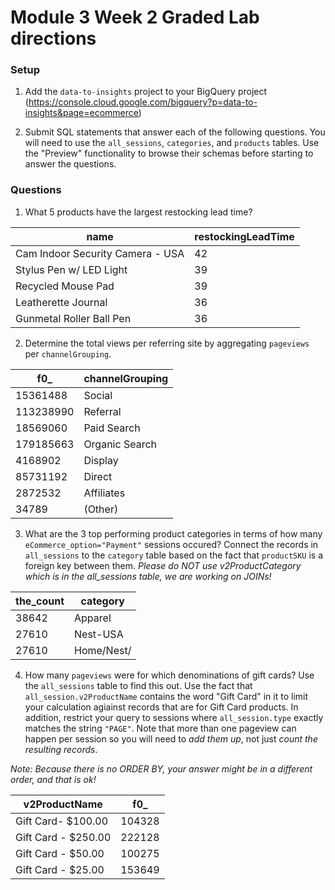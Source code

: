 # Module 3 Week 2 Graded Lab directions

### Setup

1. Add the `data-to-insights` project to your BigQuery project (https://console.cloud.google.com/bigquery?p=data-to-insights&page=ecommerce)

2. Submit SQL statements that answer each of the following questions. You will need to use the `all_sessions`, `categories`, and `products` tables. Use the "Preview" functionality to browse their schemas before starting to answer the questions.

### Questions

1. What 5 products have the largest restocking lead time?

name|	restockingLeadTime
---|---
 Cam Indoor Security Camera - USA	|42
 Stylus Pen w/ LED Light|	39
Recycled Mouse Pad|	39
Leatherette Journal|	36
Gunmetal Roller Ball Pen|	36


2. Determine the total views per referring site by aggregating `pageviews` per `channelGrouping`.


f0_ |	channelGrouping
--- | ---
15361488|	Social
113238990|	Referral
18569060|	Paid Search
179185663|	Organic Search
4168902	|Display
85731192|	Direct
2872532	|Affiliates
34789	|(Other)



3. What are the 3 top performing product categories in terms of how many `eCommerce_option="Payment"` sessions occured? Connect the records in `all_sessions` to the `category` table based on the fact that `productSKU` is a foreign key between them. *Please do NOT use v2ProductCategory which is in the all_sessions table, we are working on JOINs!*


the_count	|category
----|----
38642|	Apparel
27610	|Nest-USA
27610	|Home/Nest/


4. How many `pageviews` were for which denominations of gift cards? Use the `all_sessions` table to find this out. Use the fact that `all_session.v2ProductName` contains the word "Gift Card" in it to limit your calculation agiainst records that are for Gift Card products. In addition, restrict your query to sessions where `all_session.type` exactly matches the string `"PAGE"`. Note that more than one pageview can happen per session so you will need to *add them up*, not just *count the resulting records*.

*Note: Because there is no ORDER BY, your answer might be in a different order, and that is ok!*

v2ProductName	| f0_ 
--|--
Gift Card- $100.00|	104328
Gift Card - $250.00|	222128
Gift Card - $50.00	|100275
Gift Card - $25.00|	153649
